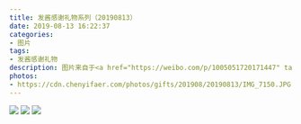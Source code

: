 ```yaml
---
title: 发酱感谢礼物系列（20190813）
date: 2019-08-13 16:22:37
categories:
- 图片
tags:
- 发酱感谢礼物
description: 图片来自于<a href="https://weibo.com/p/1005051720171447" target="_blank">quanmmmmm</a><br/> “哪两位水友选的小动物玩偶和小毯子，快来认领～都是沙发好伴侣，好实用～” ​​​​​​ ​​​ ​​​ ​​​ ​ ​​​ ​​​​​​ ​
photos: 
- https://cdn.chenyifaer.com/photos/gifts/201908/20190813/IMG_7150.JPG
---
```


![](https://cdn.chenyifaer.com/photos/gifts/201908/20190813/IMG_7151.JPG)
![](https://cdn.chenyifaer.com/photos/gifts/201908/20190813/IMG_7152.JPG)
![](https://cdn.chenyifaer.com/photos/gifts/201908/20190813/IMG_7153.JPG)
